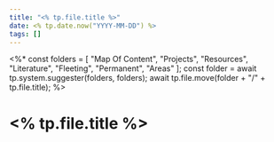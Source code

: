 ```yaml
---
title: "<% tp.file.title %>"
date: <% tp.date.now("YYYY-MM-DD") %>
tags: []
---
```

<%*
const folders = [
  "Map Of Content",
  "Projects",
  "Resources",
  "Literature",
  "Fleeting",
  "Permanent",
  "Areas"
];
const folder = await tp.system.suggester(folders, folders);
await tp.file.move(folder + "/" + tp.file.title);
%>
# <% tp.file.title %>


